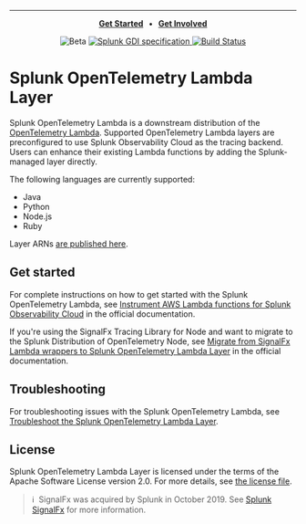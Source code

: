 ---

<p align="center">
  <strong>
    <a href="#get-started">Get Started</a>
    &nbsp;&nbsp;&bull;&nbsp;&nbsp;
    <a href="CONTRIBUTING.md">Get Involved</a>
  </strong>
</p>

<p align="center">
  <img alt="Beta" src="https://img.shields.io/badge/status-beta-informational?style=for-the-badge">
  <a href="https://github.com/signalfx/gdi-specification/releases/tag/v1.2.0">
    <img alt="Splunk GDI specification" src="https://img.shields.io/badge/GDI-1.2.0-blueviolet?style=for-the-badge">
  </a>
  <a href="https://github.com/signalfx/splunk-otel-lambda/actions?query=workflow%3A%22CI+build%22">
    <img alt="Build Status" src="https://img.shields.io/github/workflow/status/signalfx/splunk-otel-lambda/CI%20build?style=for-the-badge">
  </a>
</p>

# Splunk OpenTelemetry Lambda Layer

Splunk OpenTelemetry Lambda is a downstream distribution of the [OpenTelemetry Lambda](https://github.com/open-telemetry/opentelemetry-lambda). Supported OpenTelemetry Lambda layers are preconfigured to use Splunk Observability Cloud as the tracing backend. Users can enhance their existing Lambda functions by adding the Splunk-managed layer directly. 

The following languages are currently supported:

- Java
- Python
- Node.js
- Ruby

Layer ARNs [are published here](https://github.com/signalfx/lambda-layer-versions/).

## Get started 

For complete instructions on how to get started with the Splunk OpenTelemetry Lambda, see [Instrument AWS Lambda functions for Splunk Observability Cloud](https://quickdraw.splunk.com/redirect/?product=Observability&version=current&location=learnmore.aws.lambda.layer) in the official documentation.

If you're using the SignalFx Tracing Library for Node and want to migrate to the Splunk Distribution of OpenTelemetry Node, see [Migrate from SignalFx Lambda wrappers to Splunk OpenTelemetry Lambda Layer](https://quickdraw.splunk.com/redirect/?product=Observability&version=current&location=aws.lambda.migrate) in the official documentation.

## Troubleshooting

For troubleshooting issues with the Splunk OpenTelemetry Lambda, see [Troubleshoot the Splunk OpenTelemetry Lambda Layer](https://quickdraw.splunk.com/redirect/?product=Observability&version=current&location=aws.lambda.tshoot).

## License

Splunk OpenTelemetry Lambda Layer is licensed under the terms of the Apache Software License version 2.0. For more details, see [the license file](./LICENSE).

>ℹ️&nbsp;&nbsp;SignalFx was acquired by Splunk in October 2019. See [Splunk SignalFx](https://www.splunk.com/en_us/investor-relations/acquisitions/signalfx.html) for more information.
